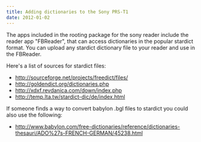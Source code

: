 ```yaml
---
title: Adding dictionaries to the Sony PRS-T1
date: 2012-01-02
---
```

The apps included in the rooting package for the sony reader include the reader app "FBReader", that can access dictionaries in the popular stardict format. You can upload any stardict dictionary file to your reader and use in the FBReader.

Here's a list of sources for stardict files:
<ul>
	<li><a href="http://sourceforge.net/projects/freedict/files/">http://sourceforge.net/projects/freedict/files/</a></li>
	<li><a href="http://goldendict.org/dictionaries.php">http://goldendict.org/dictionaries.php</a></li>
	<li><a href="http://xdxf.revdanica.com/down/index.php">http://xdxf.revdanica.com/down/index.php</a></li>
	<li><a href="http://temp.lta.tw/stardict-dic/de/index.html">http://temp.lta.tw/stardict-dic/de/index.html</a></li>
</ul>

If someone finds a way to convert babylon .bgl files to stardict you could also use the following:
<ul>
	<li><a href="http://www.babylon.com/free-dictionaries/reference/dictionaries-thesauri/ADO%27s-FRENCH-GERMAN/45238.html">http://www.babylon.com/free-dictionaries/reference/dictionaries-thesauri/ADO%27s-FRENCH-GERMAN/45238.html</a></li>
</ul>



